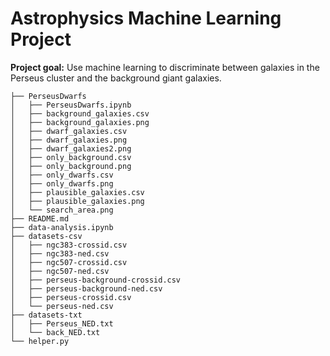 # Astrophysics Machine Learning Project

**Project goal:** Use machine learning to discriminate between galaxies in the Perseus cluster and the background giant galaxies.

```
├── PerseusDwarfs
│   ├── PerseusDwarfs.ipynb
│   ├── background_galaxies.csv
│   ├── background_galaxies.png
│   ├── dwarf_galaxies.csv
│   ├── dwarf_galaxies.png
│   ├── dwarf_galaxies2.png
│   ├── only_background.csv
│   ├── only_background.png
│   ├── only_dwarfs.csv
│   ├── only_dwarfs.png
│   ├── plausible_galaxies.csv
│   ├── plausible_galaxies.png
│   └── search_area.png
├── README.md
├── data-analysis.ipynb
├── datasets-csv
│   ├── ngc383-crossid.csv
│   ├── ngc383-ned.csv
│   ├── ngc507-crossid.csv
│   ├── ngc507-ned.csv
│   ├── perseus-background-crossid.csv
│   ├── perseus-background-ned.csv
│   ├── perseus-crossid.csv
│   └── perseus-ned.csv
├── datasets-txt
│   ├── Perseus_NED.txt
│   └── back_NED.txt
└── helper.py
```